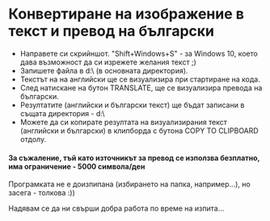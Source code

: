 # Конвертиране на изображение в текст и превод на български

- Направете си скрийншот. "Shift+Windows+S" - за Windows 10, което дава възможност да си изрежете желания текст ;)
- Запишете файла в d:\ (в основната директория).
- Текстът на на английски ще се визуализира при стартиране на кода.
- След натискане на бутон TRANSLATE, ще се визуализира превода на български.
- Резултатите (английски и български текст) ще бъдат записани в същата директория - d:\
- Можете да си копирате резултата на визуализирания текст (английски и български) в клипборда с бутона COPY TO CLIPBOARD отдолу.

#### За съжаление, тъй като източникът за превод се използва безплатно, има ограничение - 5000 символа/ден

Програмката не е доизпипана (избирането на папка, например...), но засега - толкова :))

Надявам се да ни свърши добра работа по време на изпита...
